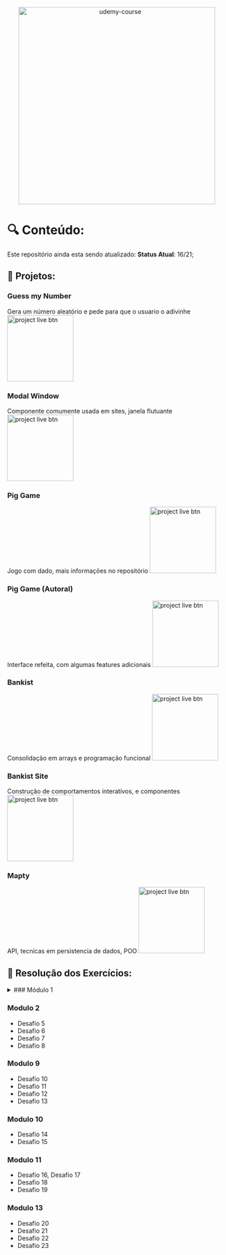 
<p align="center">
  <img alt="udemy-course" src="https://i.imgur.com/JC4TeDf.png" width="452">
</p>

# :mag: Conteúdo:
Este repositório ainda esta sendo atualizado:
**Status Atual**: 16/21;

## :open_file_folder: Projetos:

### Guess my Number
Gera um número aleatório e pede para que o usuario o adivinhe
<a href="https://github.com/LuisMatheus-dev/Udemy-Javascript/tree/master/Projects/Guess%20My%20Number"><img src="https://i.imgur.com/uLkkKPn.png" width="152" alt="project live btn"></a>

### Modal Window
Componente comumente usada em sites, janela flutuante
<a href="https://github.com/LuisMatheus-dev/Udemy-Javascript/tree/master/Projects/Modal%20Window"><img src="https://i.imgur.com/uLkkKPn.png" width="152" alt="project live btn"></a>

### Pig Game
Jogo com dado, mais informações no repositório
<a href="https://github.com/LuisMatheus-dev/Udemy-Javascript/tree/master/Projects/Pig%20Game"><img src="https://i.imgur.com/uLkkKPn.png" width="152" alt="project live btn"></a>

### Pig Game (Autoral)
Interface refeita, com algumas features adicionais
<a href="https://github.com/LuisMatheus-dev/Udemy-Javascript/tree/master/Projects/Pig%20Game/The%20Pig%20Game%20(Autoral)"><img src="https://i.imgur.com/uLkkKPn.png" width="152" alt="project live btn"></a>

### Bankist
Consolidação em arrays e programação funcional
<a href="https://github.com/LuisMatheus-dev/Udemy-Javascript/tree/master/Projects/Bankist"><img src="https://i.imgur.com/uLkkKPn.png" width="152" alt="project live btn"></a>

### Bankist Site
Construção de comportamentos interativos, e componentes
<a href="https://github.com/LuisMatheus-dev/Udemy-Javascript/tree/master/Projects/Bankist%20-%20site"><img src="https://i.imgur.com/uLkkKPn.png" width="152" alt="project live btn"></a>

### Mapty
API, tecnicas em persistencia de dados, POO
<a href="https://github.com/LuisMatheus-dev/Udemy-Javascript/tree/master/Projects/Mapty"><img src="https://i.imgur.com/uLkkKPn.png" width="152" alt="project live btn"></a>

## :memo: Resolução dos Exercícios:

<details>
<summary> ### Módulo 1</summary>
  - Desafio 1
  - Desafio 2
  - Desafio 3
  - Desafio 4
</details>

### Modulo 2
- Desafio 5
- Desafio 6
- Desafio 7
- Desafio 8

### Modulo 9
- Desafio 10
- Desafio 11
- Desafio 12
- Desafio 13

### Modulo 10
- Desafio 14
- Desafio 15

### Modulo 11
- Desafio 16, Desafio 17
- Desafio 18
- Desafio 19

### Modulo 13
- Desafio 20
- Desafio 21
- Desafio 22
- Desafio 23